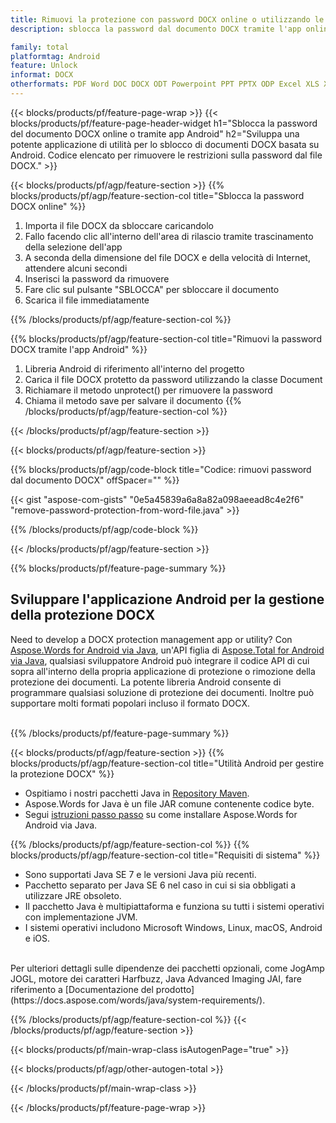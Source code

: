 ```yaml
---
title: Rimuovi la protezione con password DOCX online o utilizzando le app mobili Android
description: sblocca la password dal documento DOCX tramite l'app online gratuitamente. Codice API Android per eliminare la password dai file DOCX.

family: total
platformtag: Android
feature: Unlock
informat: DOCX
otherformats: PDF Word DOC DOCX ODT Powerpoint PPT PPTX ODP Excel XLS XLSX ODS
---
```

{{< blocks/products/pf/feature-page-wrap >}}
{{< blocks/products/pf/feature-page-header-widget h1="Sblocca la password del documento DOCX online o tramite app Android" h2="Sviluppa una potente applicazione di utilità per lo sblocco di documenti DOCX basata su Android. Codice elencato per rimuovere le restrizioni sulla password dal file DOCX." >}}

{{< blocks/products/pf/agp/feature-section >}}
{{% blocks/products/pf/agp/feature-section-col title="Sblocca la password DOCX online" %}}

1. Importa il file DOCX da sbloccare caricandolo
1. Fallo facendo clic all'interno dell'area di rilascio tramite trascinamento della selezione dell'app 
1. A seconda della dimensione del file DOCX e della velocità di Internet, attendere alcuni secondi
1. Inserisci la password da rimuovere
1. Fare clic sul pulsante "SBLOCCA" per sbloccare il documento
1. Scarica il file immediatamente

{{% /blocks/products/pf/agp/feature-section-col %}}

{{% blocks/products/pf/agp/feature-section-col title="Rimuovi la password DOCX tramite l'app Android" %}}

1. Libreria Android di riferimento all'interno del progetto 
1. Carica il file DOCX protetto da password utilizzando la classe Document
1. Richiamare il metodo unprotect() per rimuovere la password
1. Chiama il metodo save per salvare il documento
{{% /blocks/products/pf/agp/feature-section-col %}}

{{< /blocks/products/pf/agp/feature-section >}}

{{< blocks/products/pf/agp/feature-section >}}

{{% blocks/products/pf/agp/code-block title="Codice: rimuovi password dal documento DOCX" offSpacer="" %}}

{{< gist "aspose-com-gists" "0e5a45839a6a8a82a098aeead8c4e2f6" "remove-password-protection-from-word-file.java" >}}

{{% /blocks/products/pf/agp/code-block %}}

{{< /blocks/products/pf/agp/feature-section >}}

{{% blocks/products/pf/feature-page-summary %}}

<h2>Sviluppare l'applicazione Android per la gestione della protezione DOCX</h2>

Need to develop a DOCX protection management app or utility? Con [Aspose.Words for Android via Java](https://products.aspose.com/words/it/android-java/), un'API figlia di [Aspose.Total for Android via Java](https://products.aspose.com/total/it/android-java/), qualsiasi sviluppatore Android può integrare il codice API di cui sopra all'interno della propria applicazione di protezione o rimozione della protezione dei documenti. La potente libreria Android consente di programmare qualsiasi soluzione di protezione dei documenti. Inoltre può supportare molti formati popolari incluso il formato DOCX.<br /><br />

{{% /blocks/products/pf/feature-page-summary %}}

{{< blocks/products/pf/agp/feature-section >}}
{{% blocks/products/pf/agp/feature-section-col title="Utilità Android per gestire la protezione DOCX" %}}

- Ospitiamo i nostri pacchetti Java in [Repository Maven](https://releases.aspose.com/java/repo/com/aspose/aspose-words/). 
- Aspose.Words for Java è un file JAR comune contenente codice byte. 
- Segui [istruzioni passo passo](https://docs.aspose.com/words/java/install-aspose-words-for-android-via-java/) su come installare Aspose.Words for Android via Java.

{{% /blocks/products/pf/agp/feature-section-col %}}
{{% blocks/products/pf/agp/feature-section-col title="Requisiti di sistema" %}}

- Sono supportati Java SE 7 e le versioni Java più recenti.
- Pacchetto separato per Java SE 6 nel caso in cui si sia obbligati a utilizzare JRE obsoleto.
- Il pacchetto Java è multipiattaforma e funziona su tutti i sistemi operativi con implementazione JVM.
- I sistemi operativi includono Microsoft Windows, Linux, macOS, Android e iOS.

<br />
Per ulteriori dettagli sulle dipendenze dei pacchetti opzionali, come JogAmp JOGL, motore dei caratteri Harfbuzz, Java Advanced Imaging JAI, fare riferimento a [Documentazione del prodotto](https://docs.aspose.com/words/java/system-requirements/).

{{% /blocks/products/pf/agp/feature-section-col %}}
{{< /blocks/products/pf/agp/feature-section >}}


{{< blocks/products/pf/main-wrap-class isAutogenPage="true" >}}

{{< blocks/products/pf/agp/other-autogen-total >}}

{{< /blocks/products/pf/main-wrap-class >}}

{{< /blocks/products/pf/feature-page-wrap >}}